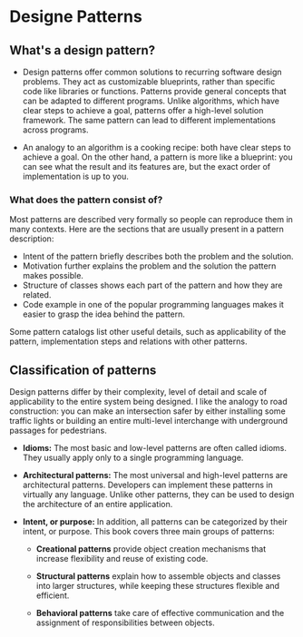 # Designe Patterns

## What's a design pattern?

* Design patterns offer common solutions to recurring software design problems. They act as customizable blueprints, rather than specific code like libraries or functions. Patterns provide general concepts that can be adapted to different programs. Unlike algorithms, which have clear steps to achieve a goal, patterns offer a high-level solution framework. The same pattern can lead to different implementations across programs.

* An analogy to an algorithm is a cooking recipe: both have clear steps to achieve a goal. On the other hand, a pattern is more like a blueprint: you can see what the result and its features are, but the exact order of implementation is up to you.

### What does the pattern consist of?

 Most patterns are described very formally so people can reproduce them in many contexts. Here are the sections that are usually present in a pattern description:

* Intent of the pattern briefly describes both the problem and the solution.
* Motivation further explains the problem and the solution the pattern makes possible.
* Structure of classes shows each part of the pattern and how they are related.
* Code example in one of the popular programming languages makes it easier to grasp the idea behind the pattern.

Some pattern catalogs list other useful details, such as applicability of the pattern, implementation steps and relations with other patterns.

## Classification of patterns

Design patterns differ by their complexity, level of detail and scale of applicability to the entire system being designed. I like the analogy to road construction: you can make an intersection safer by either installing some traffic lights or building an entire multi-level interchange with underground passages for pedestrians.

* **Idioms:** The most basic and low-level patterns are often called idioms. They usually apply only to a single programming language.

* **Architectural patterns:** The most universal and high-level patterns are architectural patterns. Developers can implement these patterns in virtually any language. Unlike other patterns, they can be used to design the architecture of an entire application.

* **Intent, or purpose:** In addition, all patterns can be categorized by their intent, or purpose. This book covers three main groups of patterns:

  * **Creational patterns** provide object creation mechanisms that increase flexibility and reuse of existing code.

  * **Structural patterns** explain how to assemble objects and classes into larger structures, while keeping these structures flexible and efficient.

  * **Behavioral patterns** take care of effective communication and the assignment of responsibilities between objects.